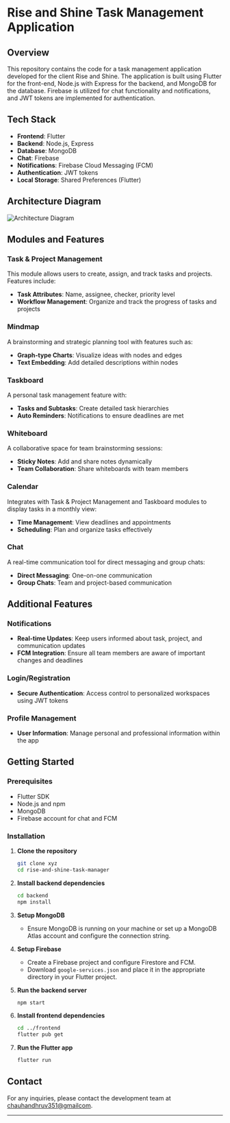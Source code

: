 # Rise and Shine Task Management Application

## Overview

This repository contains the code for a task management application developed for the client Rise and Shine. The application is built using Flutter for the front-end, Node.js with Express for the backend, and MongoDB for the database. Firebase is utilized for chat functionality and notifications, and JWT tokens are implemented for authentication.

## Tech Stack

- **Frontend**: Flutter
- **Backend**: Node.js, Express
- **Database**: MongoDB
- **Chat**: Firebase
- **Notifications**: Firebase Cloud Messaging (FCM)
- **Authentication**: JWT tokens
- **Local Storage**: Shared Preferences (Flutter)

## Architecture Diagram

![Architecture Diagram](path/to/architecture_diagram.png)

## Modules and Features

### Task & Project Management
This module allows users to create, assign, and track tasks and projects. Features include:
- **Task Attributes**: Name, assignee, checker, priority level
- **Workflow Management**: Organize and track the progress of tasks and projects

### Mindmap
A brainstorming and strategic planning tool with features such as:
- **Graph-type Charts**: Visualize ideas with nodes and edges
- **Text Embedding**: Add detailed descriptions within nodes

### Taskboard
A personal task management feature with:
- **Tasks and Subtasks**: Create detailed task hierarchies
- **Auto Reminders**: Notifications to ensure deadlines are met

### Whiteboard
A collaborative space for team brainstorming sessions:
- **Sticky Notes**: Add and share notes dynamically
- **Team Collaboration**: Share whiteboards with team members

### Calendar
Integrates with Task & Project Management and Taskboard modules to display tasks in a monthly view:
- **Time Management**: View deadlines and appointments
- **Scheduling**: Plan and organize tasks effectively

### Chat
A real-time communication tool for direct messaging and group chats:
- **Direct Messaging**: One-on-one communication
- **Group Chats**: Team and project-based communication

## Additional Features

### Notifications
- **Real-time Updates**: Keep users informed about task, project, and communication updates
- **FCM Integration**: Ensure all team members are aware of important changes and deadlines

### Login/Registration
- **Secure Authentication**: Access control to personalized workspaces using JWT tokens

### Profile Management
- **User Information**: Manage personal and professional information within the app

## Getting Started

### Prerequisites
- Flutter SDK
- Node.js and npm
- MongoDB
- Firebase account for chat and FCM

### Installation

1. **Clone the repository**
   ```bash
   git clone xyz
   cd rise-and-shine-task-manager
   ```

2. **Install backend dependencies**
   ```bash
   cd backend
   npm install
   ```

3. **Setup MongoDB**
   - Ensure MongoDB is running on your machine or set up a MongoDB Atlas account and configure the connection string.

4. **Setup Firebase**
   - Create a Firebase project and configure Firestore and FCM.
   - Download `google-services.json` and place it in the appropriate directory in your Flutter project.

5. **Run the backend server**
   ```bash
   npm start
   ```

6. **Install frontend dependencies**
   ```bash
   cd ../frontend
   flutter pub get
   ```

7. **Run the Flutter app**
   ```bash
   flutter run
   ```

## Contact

For any inquiries, please contact the development team at [chauhandhruv351@gmailcom](mailto:chauhandhruv351@gmail.com).

---
